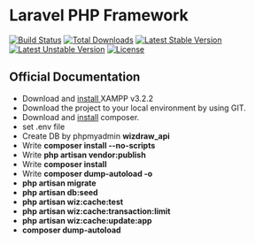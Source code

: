 # Laravel PHP Framework

[![Build Status](https://travis-ci.org/laravel/framework.svg)](https://travis-ci.org/laravel/framework)
[![Total Downloads](https://poser.pugx.org/laravel/framework/d/total.svg)](https://packagist.org/packages/laravel/framework)
[![Latest Stable Version](https://poser.pugx.org/laravel/framework/v/stable.svg)](https://packagist.org/packages/laravel/framework)
[![Latest Unstable Version](https://poser.pugx.org/laravel/framework/v/unstable.svg)](https://packagist.org/packages/laravel/framework)
[![License](https://poser.pugx.org/laravel/framework/license.svg)](https://packagist.org/packages/laravel/framework)


## Official Documentation
* Download and [install ](https://www.apachefriends.org/download.html) XAMPP v3.2.2
* Download the project to your local environment by using GIT. 
* Download and [install](https://getcomposer.org/download/) composer.
* set .env file
* Create DB by phpmyadmin **wizdraw_api**
* Write **composer install --no-scripts**
* Write **php artisan vendor:publish**
* Write **composer install**
* Write **composer dump-autoload -o**
* **php artisan migrate**
* **php artisan db:seed**
* **php artisan wiz:cache:test**
* **php artisan wiz:cache:transaction:limit**
* **php artisan wiz:cache:update:app**
* **composer dump-autoload**

